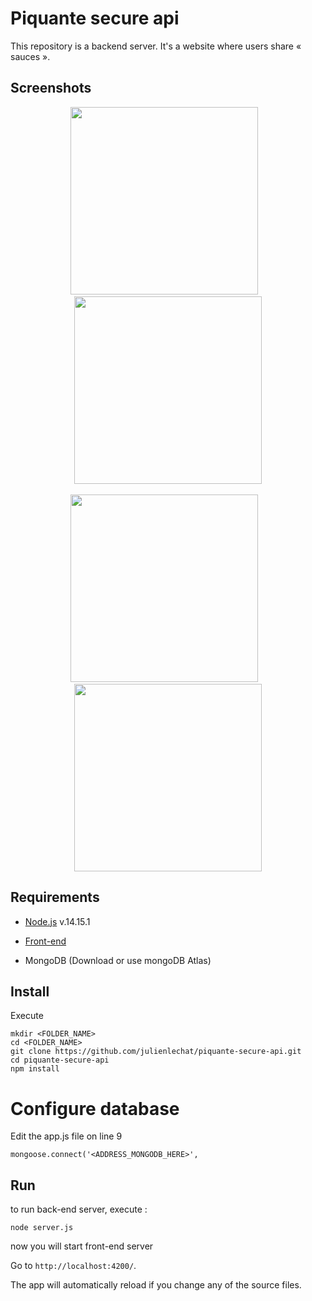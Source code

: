 # Piquante secure api

This repository is a backend server.
It's a website where users share « sauces ».

## Screenshots

<div align="center">
    <img src="https://github.com/julienlechat/piquante-secure-api/blob/main/screenshots/add.png?raw=true" height="300px"</img>
    <img height="0" width="8px">
    <img src="https://github.com/julienlechat/piquante-secure-api/blob/main/screenshots/home.png?raw=true" height="300px"</img>
</div><br />
<div align="center">
  <img src="https://github.com/julienlechat/piquante-secure-api/blob/main/screenshots/login.png?raw=true" height="300px"</img>
  <img height="0" width="8px">
    <img src="https://github.com/julienlechat/piquante-secure-api/blob/main/screenshots/sauce.png?raw=true" height="300px"</img>
</div>


## Requirements

- [Node.js](https://nodejs.org/fr/download/releases/) v.14.15.1

- [Front-end](https://github.com/OpenClassrooms-Student-Center/dwj-projet6)

- MongoDB (Download or use mongoDB Atlas)


## Install

Execute

```Shell
mkdir <FOLDER_NAME>
cd <FOLDER_NAME>
git clone https://github.com/julienlechat/piquante-secure-api.git
cd piquante-secure-api
npm install
```

# Configure database

Edit the app.js file on line 9

```Shell
mongoose.connect('<ADDRESS_MONGODB_HERE>',
```

## Run

to run back-end server, execute :

```Shell
node server.js
```

now you will start front-end server

Go to `http://localhost:4200/`.

The app will automatically reload if you change any of the source files.
